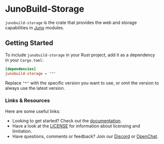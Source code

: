 # JunoBuild-Storage

`junobuild-storage` is the crate that provides the web and storage capabilities in [Juno](https://juno.build) modules.

## Getting Started

To include `junobuild-storage` in your Rust project, add it as a dependency in your `Cargo.toml`:

```toml
[dependencies]
junobuild-storage = "*"
```

Replace `"*"` with the specific version you want to use, or omit the version to always use the latest version.

### Links & Resources

Here are some useful links:

- Looking to get started? Check out the [documentation](https://juno.build).
- Have a look at the [LICENSE](https://github.com/junobuild/juno/blob/main/src/libs/storage/LICENSE.md) for information about licensing and limitation.
- Have questions, comments or feedback? Join our [Discord](https://discord.gg/wHZ57Z2RAG) or [OpenChat](https://oc.app/community/vxgpi-nqaaa-aaaar-ar4lq-cai/?ref=xanzv-uaaaa-aaaaf-aneba-cai).
